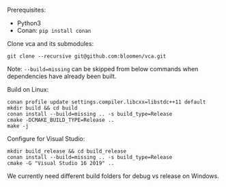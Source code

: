 Prerequisites:

* Python3
* Conan: `pip install conan`

Clone vca and its submodules:
```
git clone --recursive git@github.com:bloomen/vca.git
```

Note: `--build=missing` can be skipped from below commands when dependencies have already been built.


Build on Linux:

```
conan profile update settings.compiler.libcxx=libstdc++11 default
mkdir build && cd build
conan install --build=missing .. -s build_type=Release
cmake -DCMAKE_BUILD_TYPE=Release ..
make -j
```

Configure for Visual Studio:
```
mkdir build_release && cd build_release
conan install --build=missing .. -s build_type=Release
cmake -G "Visual Studio 16 2019" ..
```
We currently need different build folders for debug vs release on Windows.
